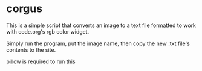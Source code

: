 # corgus

This is a simple script that converts an image to a text file formatted to work with code.org's rgb color widget.

Simply run the program, put the image name, then copy the new .txt file's contents to the site.

[pillow](https://pillow.readthedocs.io/en/stable/) is required to run this
